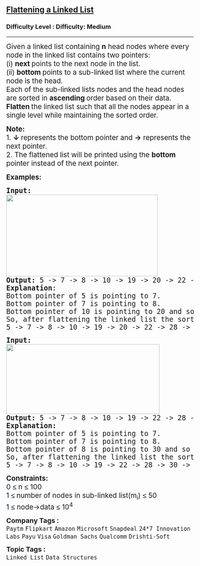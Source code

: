 <h2><a href="https://www.geeksforgeeks.org/problems/flattening-a-linked-list/1">Flattening a Linked List</a></h2><h3>Difficulty Level : Difficulty: Medium</h3><hr><div class="problems_problem_content__Xm_eO"><p><span style="font-size: 14pt;">Given a linked list containing&nbsp;<strong>n</strong>&nbsp;head nodes where every node in the linked list contains two pointers:</span><br><span style="font-size: 14pt;">(i)&nbsp;<strong>next&nbsp;</strong>points to the next node in the list.</span><br><span style="font-size: 14pt;">(ii)&nbsp;<strong>bottom&nbsp;</strong>points to a sub-linked list where the current node is the head.</span><br><span style="font-size: 14pt;">Each of the sub-linked lists nodes and the head nodes are sorted in <strong>ascending </strong>order based on their data. <strong>F</strong><strong>latten </strong>the linked list such that all the nodes appear in a single level while maintaining the sorted order.</span></p>
<p><span style="font-size: 14pt;"><strong>Note:<br></strong>1. <strong>↓ </strong>represents the bottom pointer and <strong>→</strong>&nbsp;represents the next pointer.<br>2.&nbsp;The flattened list will be printed using the&nbsp;<strong>bottom</strong> pointer instead of the next pointer.</span></p>
<p><span style="font-size: 14pt;"><strong>Examples:</strong></span></p>
<pre><span style="font-size: 14pt;"><strong style="font-size: 14pt;">Input:<br><img src="https://media.geeksforgeeks.org/img-practice/prod/addEditProblem/700192/Web/Other/blobid0_1756383797.webp" width="407" height="219"><br></strong><strong style="font-size: 14pt;">Output:</strong><span style="font-size: 14pt;"> 5 -&gt; 7 -&gt; 8 -&gt; 10 -&gt; 19 -&gt; 20 -&gt; 22 -&gt; 28 -&gt; 40 -&gt; 45.<br></span><strong style="font-size: 14pt;">Explanation</strong><span style="font-size: 14pt;">: <br>Bottom pointer of 5 is pointing to 7.<br>Bottom pointer of 7 is pointing to 8.<br>Bottom pointer of 10 is pointing to 20 and so on.
So, after flattening the linked list the sorted list will be <br></span><span style="font-size: 18.6667px;">5 -&gt; 7 -&gt; 8 -&gt; 10 -&gt; 19 -&gt; 20 -&gt; 22 -&gt; 28 -&gt; 40 -&gt; 45.</span></span></pre>
<pre><span style="font-size: 14pt;"><strong style="font-size: 14pt;">Input:<br><img src="https://media.geeksforgeeks.org/img-practice/prod/addEditProblem/700192/Web/Other/blobid1_1756383851.webp" width="412" height="187"><br></strong><strong style="font-size: 14pt;">Output:</strong><span style="font-size: 14pt;"> 5 -&gt; 7 -&gt; 8 -&gt; 10 -&gt; 19 -&gt; 22 -&gt; 28 -&gt; 30 -&gt; 50<br></span><strong style="font-size: 14pt;">Explanation:<br></strong><span style="font-size: 14pt;">Bottom pointer of 5 is pointing to 7.<br>Bottom pointer of 7 is pointing to 8.<br>Bottom pointer of 8 is pointing to 30 and so on.<br></span><span style="font-size: 18.6667px;">So, after flattening the linked list the sorted list will be 
5 -&gt; 7 -&gt; 8 -&gt; 10 -&gt; 19 -&gt; 22 -&gt; 28 -&gt; 30 -&gt; 50.</span></span></pre>
<p><span style="font-size: 14pt;"><strong>Constraints:</strong></span><br><span style="font-size: 14pt;">0&nbsp;<span style="background-color: #ffffff; color: #001d35; font-family: 'Google Sans', Arial, sans-serif;">≤</span>&nbsp;n <span style="background-color: #ffffff; color: #001d35; font-family: 'Google Sans', Arial, sans-serif;">≤</span>&nbsp;100<br>1&nbsp;<span style="background-color: #ffffff; color: #001d35; font-family: 'Google Sans', Arial, sans-serif;">≤</span><strong>&nbsp;</strong>number of nodes in sub-linked list(m<sub>i</sub>)&nbsp;<span style="background-color: #ffffff; color: #001d35; font-family: 'Google Sans', Arial, sans-serif;">≤</span>&nbsp;50<br>1&nbsp;<span style="background-color: #ffffff; color: #001d35; font-family: 'Google Sans', Arial, sans-serif;">≤</span>&nbsp;node-&gt;data <span style="background-color: #ffffff; color: #001d35; font-family: 'Google Sans', Arial, sans-serif;">≤</span>&nbsp;10<sup>4</sup></span></p></div><p><span style=font-size:18px><strong>Company Tags : </strong><br><code>Paytm</code>&nbsp;<code>Flipkart</code>&nbsp;<code>Amazon</code>&nbsp;<code>Microsoft</code>&nbsp;<code>Snapdeal</code>&nbsp;<code>24*7 Innovation Labs</code>&nbsp;<code>Payu</code>&nbsp;<code>Visa</code>&nbsp;<code>Goldman Sachs</code>&nbsp;<code>Qualcomm</code>&nbsp;<code>Drishti-Soft</code>&nbsp;<br><p><span style=font-size:18px><strong>Topic Tags : </strong><br><code>Linked List</code>&nbsp;<code>Data Structures</code>&nbsp;